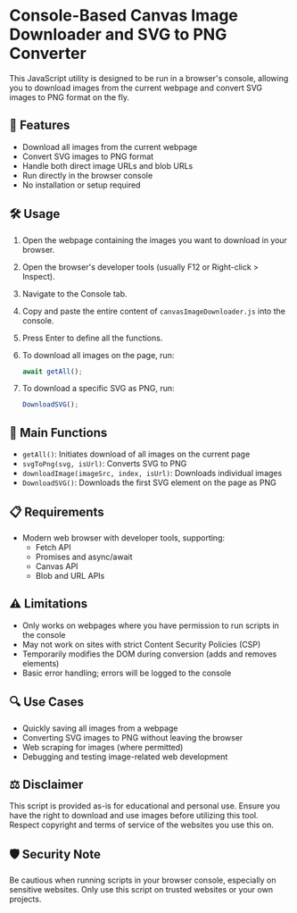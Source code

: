 # Console-Based Canvas Image Downloader and SVG to PNG Converter

This JavaScript utility is designed to be run in a browser's console, allowing you to download images from the current webpage and convert SVG images to PNG format on the fly.

## 🚀 Features

- Download all images from the current webpage
- Convert SVG images to PNG format
- Handle both direct image URLs and blob URLs
- Run directly in the browser console
- No installation or setup required

## 🛠️ Usage

1. Open the webpage containing the images you want to download in your browser.

2. Open the browser's developer tools (usually F12 or Right-click > Inspect).

3. Navigate to the Console tab.

4. Copy and paste the entire content of `canvasImageDownloader.js` into the console.

5. Press Enter to define all the functions.

6. To download all images on the page, run:

   ```javascript
   await getAll();
   ```

7. To download a specific SVG as PNG, run:

   ```javascript
   DownloadSVG();
   ```

## 🔧 Main Functions

- `getAll()`: Initiates download of all images on the current page
- `svgToPng(svg, isUrl)`: Converts SVG to PNG
- `downloadImage(imageSrc, index, isUrl)`: Downloads individual images
- `DownloadSVG()`: Downloads the first SVG element on the page as PNG

## 📋 Requirements

- Modern web browser with developer tools, supporting:
  - Fetch API
  - Promises and async/await
  - Canvas API
  - Blob and URL APIs

## ⚠️ Limitations

- Only works on webpages where you have permission to run scripts in the console
- May not work on sites with strict Content Security Policies (CSP)
- Temporarily modifies the DOM during conversion (adds and removes elements)
- Basic error handling; errors will be logged to the console

## 🔍 Use Cases

- Quickly saving all images from a webpage
- Converting SVG images to PNG without leaving the browser
- Web scraping for images (where permitted)
- Debugging and testing image-related web development

## ⚖️ Disclaimer

This script is provided as-is for educational and personal use. Ensure you have the right to download and use images before utilizing this tool. Respect copyright and terms of service of the websites you use this on.

## 🛡️ Security Note

Be cautious when running scripts in your browser console, especially on sensitive websites. Only use this script on trusted websites or your own projects.
